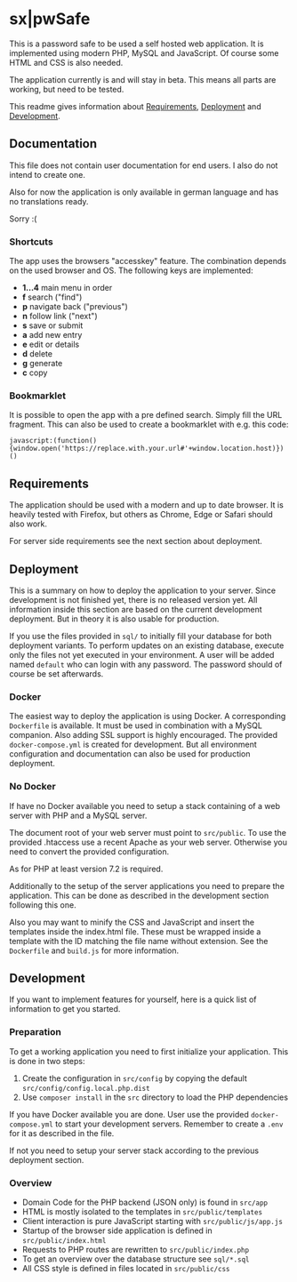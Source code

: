 # sx|pwSafe

This is a password safe to be used a self hosted web application. 
It is implemented using modern PHP, MySQL and JavaScript. Of course some HTML and CSS is also needed.

The application currently is and will stay in beta. 
This means all parts are working, but need to be tested.

This readme gives information about 
[Requirements](#requirements), 
[Deployment](#deployment) and 
[Development](#development). 

## Documentation

This file does not contain user documentation for end users. I also do not intend to create one.

Also for now the application is only available in german language and has no translations ready. 

Sorry :(

### Shortcuts

The app uses the browsers "accesskey" feature. The combination depends on the used browser and OS.
The following keys are implemented:
* __1...4__ main menu in order
* __f__ search ("find")
* __p__ navigate back ("previous")
* __n__ follow link ("next")
* __s__ save or submit
* __a__ add new entry
* __e__ edit or details
* __d__ delete
* __g__ generate
* __c__ copy

### Bookmarklet

It is possible to open the app with a pre defined search. Simply fill the URL fragment. 
This can also be used to create a bookmarklet with e.g. this code:
    
    javascript:(function(){window.open('https://replace.with.your.url#'+window.location.host)})()
    

## Requirements

The application should be used with a modern and up to date browser. 
It is heavily tested with Firefox, but others as Chrome, Edge or Safari should also work.

For server side requirements see the next section about deployment.

## Deployment

This is a summary on how to deploy the application to your server.
Since development is not finished yet, there is no released version yet.
All information inside this section are based on the current development deployment. 
But in theory it is also usable for production.

If you use the files provided in `sql/` to initially fill your database for both deployment variants.
To perform updates on an existing database, execute only the files not yet executed in your environment. 
A user will be added named `default` who can login with any password. The password should of course be set afterwards.

### Docker

The easiest way to deploy the application is using Docker. 
A corresponding `Dockerfile` is available. 
It must be used in combination with a MySQL companion. Also adding SSL support is highly encouraged.
The provided `docker-compose.yml` is created for development. 
But all environment configuration and documentation can also be used for production deployment.

### No Docker

If have no Docker available you need to setup a stack containing of a web server with PHP and a MySQL server. 

The document root of your web server must point to `src/public`.
To use the provided .htaccess use a recent Apache as your web server. 
Otherwise you need to convert the provided configuration.

As for PHP at least version 7.2 is required.

Additionally to the setup of the server applications you need to prepare the application. 
This can be done as described in the development section following this one.

Also you may want to minify the CSS and JavaScript and insert the templates inside the index.html file.
These must be wrapped inside a template with the ID matching the file name without extension.
See the `Dockerfile` and `build.js` for more information.

## Development

If you want to implement features for yourself, here is a quick list of information to get you started.

### Preparation

To get a working application you need to first initialize your application.
This is done in two steps:
1. Create the configuration in `src/config` by copying the default `src/config/config.local.php.dist`
2. Use `composer install` in the `src` directory to load the PHP dependencies

If you have Docker available you are done. User use the provided `docker-compose.yml` to start your development servers.
Remember to create a `.env` for it as described in the file.

If not you need to setup your server stack according to the previous deployment section.

### Overview 

* Domain Code for the PHP backend (JSON only) is found in `src/app`
* HTML is mostly isolated to the templates in `src/public/templates`
* Client interaction is pure JavaScript starting with `src/public/js/app.js`
* Startup of the browser side application is defined in `src/public/index.html`
* Requests to PHP routes are rewritten to `src/public/index.php` 
* To get an overview over the database structure see `sql/*.sql`
* All CSS style is defined in files located in `src/public/css`
